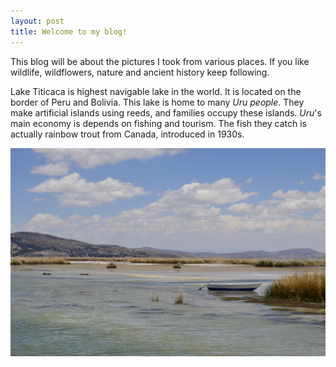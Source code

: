 ```yaml
---
layout: post
title: Welcome to my blog!
---
```


This blog will be about the pictures I took from various places.
If you like wildlife, wildflowers, nature and ancient history keep following.

Lake Titicaca is highest navigable lake in the world. It is located on the border of Peru and Bolivia. This lake is home to many *Uru people*. They make artificial islands using reeds, and families occupy these islands. *Uru*'s main economy is depends on fishing and tourism. The fish they catch is actually rainbow trout from Canada, introduced in 1930s.

![ ](/images/_DSC0145.jpg)
